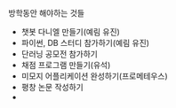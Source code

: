 방학동안 해야하는 것들
- 챗봇 다니엘 만들기(예림 유진)
- 파이썬, DB 스터디 참가하기(예림 유진)
- 단러닝 공모전 참가하기
- 채점 프로그램 만들기(유석)
- 미모지 어플리케이션 완성하기(프로메테우스)
- 평창 논문 작성하기
- 